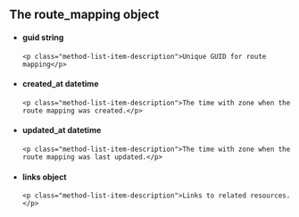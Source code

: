 <div class='no-margin'></div>

## The route_mapping object

<ul class="method-list-group">
  <li class="method-list-item">
    <h4 class="method-list-item-label">
      guid
      <span class="method-list-item-type">string</span>
    </h4>

    <p class="method-list-item-description">Unique GUID for route mapping</p>
  </li>
  <li class="method-list-item">
    <h4 class="method-list-item-label">
      created_at
      <span class="method-list-item-type">datetime</span>
    </h4>

    <p class="method-list-item-description">The time with zone when the route mapping was created.</p>
  </li>
  <li class="method-list-item">
    <h4 class="method-list-item-label">
      updated_at
      <span class="method-list-item-type">datetime</span>
    </h4>

    <p class="method-list-item-description">The time with zone when the route mapping was last updated.</p>
  </li>
  <li class="method-list-item">
    <h4 class="method-list-item-label">
      links
      <span class="method-list-item-type">object</span>
    </h4>

    <p class="method-list-item-description">Links to related resources.</p>
  </li>
</ul>


